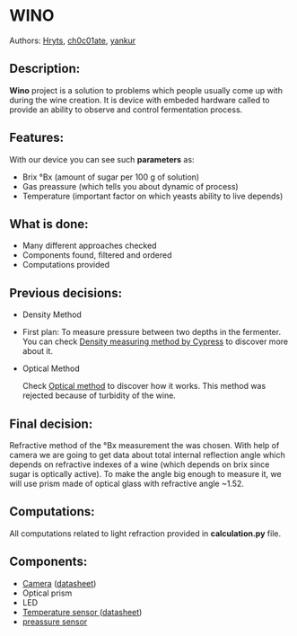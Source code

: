# WINO

Authors: [Hryts](https://github.com/Hryts), [ch0c01ate](https://github.com/ch0c01ate), [yankur](https://github.com/yankur)



## Description:

**Wino** project is a solution to problems which people usually come up with during the wine creation. It is device with embeded hardware called to provide an ability to observe and control fermentation process. 



## Features:

With our device you can see such **parameters** as:

- Brix °Bx (amount of sugar per 100 g of solution)
- Gas preassure (which tells you about dynamic of process)
- Temperature (important factor on which yeasts ability to live depends)



## What is done:

- Many different approaches checked
- Components found, filtered and ordered
- Computations provided

 

## Previous decisions:

- Density Method
 - First plan: To measure pressure between two depths in the fermenter. You can check [Density measuring method by Cypress](https://github.com/ch0c01ate/wino/blob/master/presentations/Measuring%20Density.ppt) to discover more about it.
- Optical Method

  Check [Optical method](https://github.com/ch0c01ate/wino/blob/master/presentations/Optical%20Method.pptx) to discover how it works. This method was rejected because of turbidity of the wine.



## Final decision:

Refractive method of the °Bx measurement the  was chosen. With help of camera we are going to get data about total internal reflection angle which depends on refractive indexes of a wine (which depends on brix since sugar is optically active). To make the angle big enough to measure it, we will use prism made of optical glass with refractive angle ~1.52.



## Computations:

All computations related to light refraction provided in **calculation.py** file.



## Components:

- [Camera](https://www.sparkfun.com/products/15430)  ([datasheet](https://cdn.sparkfun.com/assets/0/b/0/e/d/LI-IMX219-MIPI-FF-NANO_SPEC.pdf))
- Optical prism 
- LED
- [Temperature sensor ](https://www.sparkfun.com/products/11050)([datasheet](https://cdn.sparkfun.com/datasheets/Sensors/Temp/DS18B20.pdf))
- [preassure sensor](https://www.mondaykids.com/monday-kids-3-3-45-5v-digital-barometric-pressure-sensor-module-liquid-water-level-controller-board-0-45-40kpa-for-arduino.html) 
